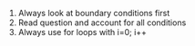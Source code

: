 1. Always look at boundary conditions first
2. Read question and account for all conditions
3. Always use for loops with i=0; i++